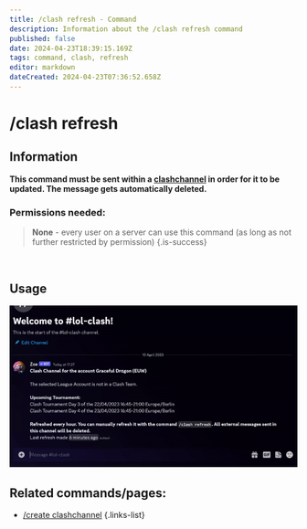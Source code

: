 ```yaml
---
title: /clash refresh - Command
description: Information about the /clash refresh command
published: false
date: 2024-04-23T18:39:15.169Z
tags: command, clash, refresh
editor: markdown
dateCreated: 2024-04-23T07:36:52.658Z
---
```


# /clash refresh
## Information
**This command must be sent within a [clashchannel](/en/features/clashChannel) in order for it to be updated. The message gets automatically deleted.**
<br>

### Permissions needed:
>**None** - every user on a server can use this command (as long as not further restricted by permission) {.is-success}

<br>

## Usage
![](/new_clashrefresh.gif)
<br>
 
## Related commands/pages:
-   [/create clashchannel](/en/commands/create/clashChannel/)
{.links-list}